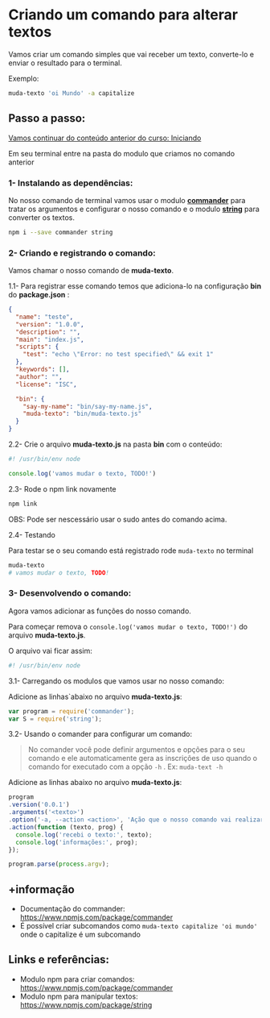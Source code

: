 # Criando um comando para alterar textos

Vamos criar um comando simples que vai receber um texto, converte-lo e enviar o resultado para o terminal.

Exemplo:

```sh
muda-texto 'oi Mundo' -a capitalize
```

## Passo a passo:

[Vamos continuar do conteúdo anterior do curso: Iniciando](1_iniciando.md)

Em seu terminal entre na pasta do modulo que criamos no comando anterior

### 1- Instalando as dependências:

No nosso comando de terminal vamos usar o modulo [**commander**](https://www.npmjs.com/package/commander) para tratar os argumentos e configurar o nosso comando e o modulo [**string**](https://www.npmjs.com/package/string) para converter os textos.

```sh
npm i --save commander string
```

### 2- Criando e registrando o comando:

Vamos chamar o nosso comando de **muda-texto**.

1.1- Para registrar esse comando temos que adiciona-lo na configuração **bin** do **package.json** :

```json
{
  "name": "teste",
  "version": "1.0.0",
  "description": "",
  "main": "index.js",
  "scripts": {
    "test": "echo \"Error: no test specified\" && exit 1"
  },
  "keywords": [],
  "author": "",
  "license": "ISC",

  "bin": {
    "say-my-name": "bin/say-my-name.js",
    "muda-texto": "bin/muda-texto.js"
  }
}
```

2.2- Crie o arquivo **muda-texto.js** na pasta **bin** com o conteúdo:

```js
#! /usr/bin/env node

console.log('vamos mudar o texto, TODO!')
```

2.3- Rode o npm link novamente

```sh
npm link
```

OBS: Pode ser nescessário usar o sudo antes do comando acima.

2.4- Testando

Para testar se o seu comando está registrado rode `muda-texto` no terminal

```sh
muda-texto
# vamos mudar o texto, TODO!
```

### 3- Desenvolvendo o comando:

Agora vamos adicionar as funções do nosso comando.

Para começar remova o `console.log('vamos mudar o texto, TODO!')` do arquivo **muda-texto.js**.

O arquivo vai ficar assim:

```js
#! /usr/bin/env node
```

3.1- Carregando os modulos que vamos usar no nosso comando:

Adicione as linhas`abaixo no arquivo **muda-texto.js**:

```js
var program = require('commander');
var S = require('string');
```

3.2- Usando o comander para configurar um comando:

> No comander você pode definir argumentos e opções para o seu comando e ele automaticamente gera as inscrições de uso quando o comando for executado com a opção `-h` . Ex: `muda-text -h`

Adicione as linhas abaixo no arquivo **muda-texto.js**:

```js
program
.version('0.0.1')
.arguments('<texto>')
.option('-a, --action <action>', 'Ação que o nosso comando vai realizar')
.action(function (texto, prog) {
  console.log('recebi o texto:', texto);
  console.log('informações:', prog);
});

program.parse(process.argv);
```

## +informação

- Documentação do commander: https://www.npmjs.com/package/commander
- É possível criar subcomandos como `muda-texto capitalize 'oi mundo'` onde o capitalize é um subcomando

## Links e referências:

- Modulo npm para criar comandos: https://www.npmjs.com/package/commander
- Modulo npm para manipular textos: https://www.npmjs.com/package/string
